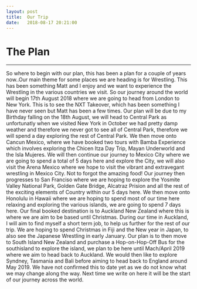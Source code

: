 ```yaml
---
layout: post
title:  Our Trip
date:   2018-08-17 20:21:00
---
```

# The Plan
---
So where to begin with our plan, this has been a plan for a couple of years now..Our main theme for some places we are heading is for Wrestling. This has been something Matt and I enjoy and we want to experience the Wrestling in the various countries we visit. 
So our journey around the world will begin 17th August 2018 where we are going to head from London to New York. This is to see the NXT Takeover, which has been something I have never seen but Matt has been a few times. Our plan will be due to my Birthday falling on the 18th August, we will head to Central Park as unfortunatly when we visited New York in October we had pretty damp weather and therefore we never got to see all of Central Park, therefore we will spend a day exploring the rest of Central Park. We then move onto Cancun Mexico, where we have booked two tours with Bamba Experience which involves exploring the Chicen Itza Day Trip, Mayan Underworld and the Isla Mujeres. We will then continue our journey to Mexico City where we are going to spend a total of 5 days here and explore the City, we will also visit the Arena Mexico where we hope to visit the vibrant and extravegant wrestling in Mexico City. Not to forgot the amazing food! Our journey then progresses to San Franciso where we are hoping to explore the Yosmite Valley National Park, Golden Gate Bridge, Alcatraz Prision and all the rest of the exciting elements of Country within our 5 days here. We then move onto Honolulu in Hawaii where we are hoping to spend most of our time here relaxing and exploring the various islands, we are going to spend 7 days here. Our final booked destination is to Auckland New Zealand where this is where we are aim to be based until Christmas. During our time in Auckland, I will aim to find myself a short term job, to help us further for the rest of our trip. We are hoping to spend Christmas in Fiji and the New year in Japan, to also see the Japanese Wrestling in early January. Our plan is to then move to South Island New Zealand and purchase a Hop-on-Hop-Off Bus for the southisland to explore the island, we plan to be here until Mach/April 2019 where we aim to head back to Auckland. We would then like to explore Syndney, Tasmania and Bali before aiming to head back to England around May 2019. We have not confirmed this to date yet as we do not know what we may change along the way. Next time we write on here it will be the start of our journey across the world.
